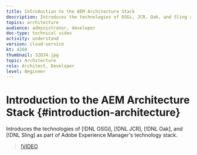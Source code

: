 ```yaml
---
title: Introduction to the AEM Architecture Stack
description: Introduces the technologies of OSGi, JCR, Oak, and Sling as part of Adobe Experience Manager's technology stack.
topics: architecture
audience: administrator, developer
doc-type: technical video
activity: understand
version: cloud-service
kt: 4260
thumbnail: 32034.jpg
topic: Architecture
role: Architect, Developer
level: Beginner
---
```


# Introduction to the AEM Architecture Stack {#introduction-architecture}

Introduces the technologies of [!DNL OSGi], [!DNL JCR], [!DNL Oak], and [!DNL Sling] as part of Adobe Experience Manager's technology stack.

>[!VIDEO](https://video.tv.adobe.com/v/32034/?quality=12&learn=on)